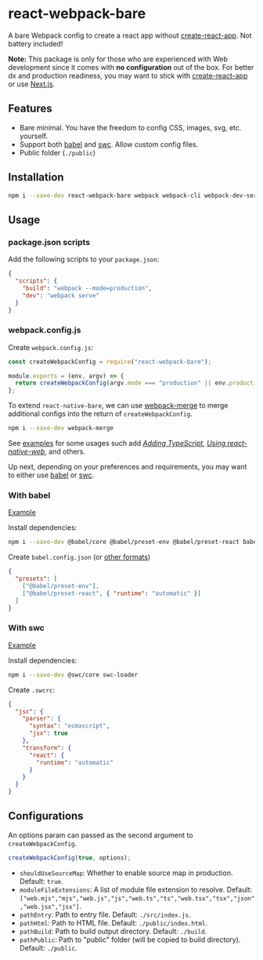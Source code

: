# react-webpack-bare

A bare Webpack config to create a react app without [create-react-app](https://github.com/facebook/create-react-app). Not battery included!

**Note:** This package is only for those who are experienced with Web development since it comes with **no configuration** out of the box. For better dx and production readiness, you may want to stick with [create-react-app](https://github.com/facebook/create-react-app) or use [Next.js](https://nextjs.org/).

## Features

- Bare minimal. You have the freedom to config CSS, images, svg, etc. yourself.
- Support both [babel](https://babeljs.io/) and [swc](https://swc.rs/). Allow custom config files.
- Public folder (`./public`)

## Installation

```bash
npm i --save-dev react-webpack-bare webpack webpack-cli webpack-dev-server
```

## Usage

### package.json scripts

Add the following scripts to your `package.json`:

```json
{
  "scripts": {
    "build": "webpack --mode=production",
    "dev": "webpack serve"
  }
}
```

### webpack.config.js

Create `webpack.config.js`:

```js
const createWebpackConfig = require("react-webpack-bare");

module.exports = (env, argv) => {
  return createWebpackConfig(argv.mode === "production" || env.production);
};
```

To extend `react-native-bare`, we can use [webpack-merge](https://github.com/survivejs/webpack-merge) to merge additional configs into the return of `createWebpackConfig`.

```bash
npm i --save-dev webpack-merge
```

See [examples](examples) for some usages such add [_Adding TypeScript_](examples/typescript), [_Using react-native-web_](examples/react-native-web), and others.

Up next, depending on your preferences and requirements, you may want to either use [babel](https://babeljs.io/) or [swc](https://swc.rs/).

### With babel

[Example](./examples/simple)

Install dependencies:

```bash
npm i --save-dev @babel/core @babel/preset-env @babel/preset-react babel-loader
```

Create `babel.config.json` (or [other formats](https://babeljs.io/docs/en/config-files#configuration-file-types))

```json
{
  "presets": [
    ["@babel/preset-env"],
    ["@babel/preset-react", { "runtime": "automatic" }]
  ]
}
```

### With swc

[Example](./examples/swc)

Install dependencies:

```bash
npm i --save-dev @swc/core swc-loader
```

Create `.swcrc`:

```json
{
  "jsc": {
    "parser": {
      "syntax": "ecmascript",
      "jsx": true
    },
    "transform": {
      "react": {
        "runtime": "automatic"
      }
    }
  }
}
```

## Configurations

An options param can passed as the second argument to `createWebpackConfig`.

```js
createWebpackConfig(true, options);
```

- `shouldUseSourceMap`: Whether to enable source map in production. Default: `true`.
- `moduleFileExtensions`: A list of module file extension to resolve. Default: `["web.mjs","mjs","web.js","js","web.ts","ts","web.tsx","tsx","json","web.jsx","jsx"]`.
- `pathEntry`: Path to entry file. Default: `./src/index.js`.
- `pathHtml`: Path to HTML file. Default: `./public/index.html`.
- `pathBuild`: Path to build output directory. Default: `./build`.
- `pathPublic`: Path to "public" folder (will be copied to build directory). Default: `./public`.
